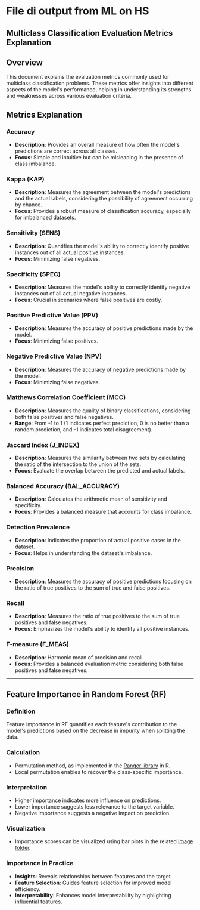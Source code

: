 # File di output from ML on HS

## Multiclass Classification Evaluation Metrics Explanation

## Overview

This document explains the evaluation metrics commonly used for multiclass classification problems. These metrics offer insights into different aspects of the model's performance, helping in understanding its strengths and weaknesses across various evaluation criteria.

## Metrics Explanation

### Accuracy
- **Description**: Provides an overall measure of how often the model's predictions are correct across all classes.
- **Focus**: Simple and intuitive but can be misleading in the presence of class imbalance.

### Kappa (KAP)
- **Description**: Measures the agreement between the model's predictions and the actual labels, considering the possibility of agreement occurring by chance.
- **Focus**: Provides a robust measure of classification accuracy, especially for imbalanced datasets.

### Sensitivity (SENS)
- **Description**: Quantifies the model's ability to correctly identify positive instances out of all actual positive instances.
- **Focus**: Minimizing false negatives.

### Specificity (SPEC)
- **Description**: Measures the model's ability to correctly identify negative instances out of all actual negative instances.
- **Focus**: Crucial in scenarios where false positives are costly.

### Positive Predictive Value (PPV)
- **Description**: Measures the accuracy of positive predictions made by the model.
- **Focus**: Minimizing false positives.

### Negative Predictive Value (NPV)
- **Description**: Measures the accuracy of negative predictions made by the model.
- **Focus**: Minimizing false negatives.

### Matthews Correlation Coefficient (MCC)
- **Description**: Measures the quality of binary classifications, considering both false positives and false negatives.
- **Range**: From -1 to 1 (1 indicates perfect prediction, 0 is no better than a random prediction, and -1 indicates total disagreement).

### Jaccard Index (J_INDEX)
- **Description**: Measures the similarity between two sets by calculating the ratio of the intersection to the union of the sets.
- **Focus**: Evaluate the overlap between the predicted and actual labels.

### Balanced Accuracy (BAL_ACCURACY)
- **Description**: Calculates the arithmetic mean of sensitivity and specificity.
- **Focus**: Provides a balanced measure that accounts for class imbalance.

### Detection Prevalence
- **Description**: Indicates the proportion of actual positive cases in the dataset.
- **Focus**: Helps in understanding the dataset's imbalance.

### Precision
- **Description**: Measures the accuracy of positive predictions focusing on the ratio of true positives to the sum of true and false positives.

### Recall
- **Description**: Measures the ratio of true positives to the sum of true positives and false negatives.
- **Focus**: Emphasizes the model's ability to identify all positive instances.

### F-measure (F_MEAS)
- **Description**: Harmonic mean of precision and recall.
- **Focus**: Provides a balanced evaluation metric considering both false positives and false negatives.

---
## Feature Importance in Random Forest (RF)

### Definition
Feature importance in RF quantifies each feature's contribution to the model's predictions based on the decrease in impurity when splitting the data.

### Calculation
- Permutation method, as implemented in the [Ranger library](https://github.com/imbs-hl/ranger) in R.
- Local permutation enables to recover the class-specific importance.
  
### Interpretation
- Higher importance indicates more influence on predictions.
- Lower importance suggests less relevance to the target variable.
- Negative importance suggests a negative impact on prediction.

### Visualization
- Importance scores can be visualized using bar plots in the related [image folder](https://github.com/iamandreatonina/Acute_Lymphoid_Leukemia_Project/tree/2f02a06eda1f30ab781c197093682e0671d7637c/Images/ML_importance).

### Importance in Practice
- **Insights**: Reveals relationships between features and the target.
- **Feature Selection**: Guides feature selection for improved model efficiency.
- **Interpretability**: Enhances model interpretability by highlighting influential features.



